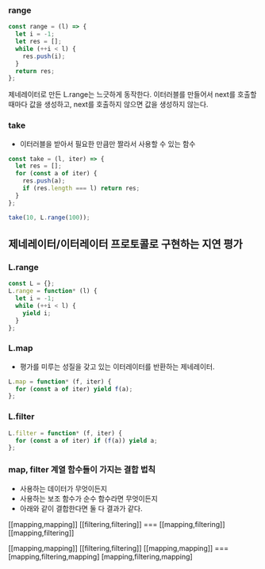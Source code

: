 ### range

```javascript
const range = (l) => {
  let i = -1;
  let res = [];
  while (++i < l) {
    res.push(i);
  }
  return res;
};
```

제네레이터로 만든 L.range는 느긋하게 동작한다. 이터러블를 만들어서 next를 호출할 때마다 값을 생성하고, next를 호출하지 않으면 값을 생성하지 않는다.

### take

- 이터러블을 받아서 필요한 만큼만 짤라서 사용할 수 있는 함수

```javascript
const take = (l, iter) => {
  let res = [];
  for (const a of iter) {
    res.push(a);
    if (res.length === l) return res;
  }
};

take(10, L.range(100));
```

## 제네레이터/이터레이터 프로토콜로 구현하는 지연 평가

### L.range

```javascript
const L = {};
L.range = function* (l) {
  let i = -1;
  while (++i < l) {
    yield i;
  }
};
```

### L.map

- 평가를 미루는 성질을 갖고 있는 이터레이터를 반환하는 제네레이터.

```javascript
L.map = function* (f, iter) {
  for (const a of iter) yield f(a);
};
```

### L.filter

```javascript
L.filter = function* (f, iter) {
  for (const a of iter) if (f(a)) yield a;
};
```

### map, filter 계열 함수들이 가지는 결합 법칙

- 사용하는 데이터가 무엇이든지
- 사용하는 보조 함수가 순수 함수라면 무엇이든지
- 아래와 같이 결합한다면 둘 다 결과가 같다.

[[mapping,mapping]] [[filtering,filtering]]
=== [[mapping,filtering]] [[mapping,filtering]]

[[mapping,mapping]] [[filtering,filtering]] [[mapping,mapping]]
=== [mapping,filtering,mapping] [mapping,filtering,mapping]
